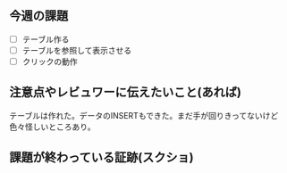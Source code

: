 ## 今週の課題
- [ ] テーブル作る			
- [ ] テーブルを参照して表示させる			
- [ ] クリックの動作

## 注意点やレビュワーに伝えたいこと(あれば)
テーブルは作れた。データのINSERTもできた。まだ手が回りきってないけど色々怪しいところあり。



## 課題が終わっている証跡(スクショ)